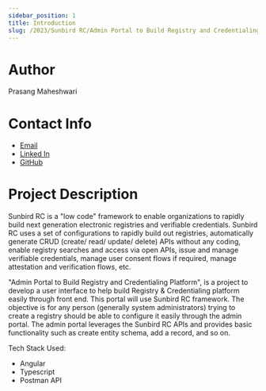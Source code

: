 ```yaml
---
sidebar_position: 1
title: Introduction
slug: /2023/Sunbird RC/Admin Portal to Build Registry and Credentialing Platform
---
```



# Author
Prasang Maheshwari

# Contact Info
- [Email](mailto:prasang023@gmail.com)
- [Linked In](https://github.com/Prasang023)
- [GitHub](https://github.com/Prasang023)

# Project Description

Sunbird RC is a "low code" framework to enable organizations to rapidly build next generation electronic registries and verifiable credentials. Sunbird RC uses a set of configurations to rapidly build out registries, automatically generate CRUD (create/ read/ update/ delete) APIs without any coding, enable registry searches and access via open APIs, issue and manage verifiable credentials, manage user consent flows if required, manage attestation and verification flows, etc.

"Admin Portal to Build Registry and Credentialing Platform", is a project to develop a user interface to help build Registry & Credentialing platform easily through front end. This portal will use Sunbird RC framework. The objective is for any person (generally system administrators) trying to create a registry should be able to configure it easily through the admin portal. The admin portal leverages the Sunbird RC APIs and provides basic functionality such as create entity schema, add a record, and so on.

Tech Stack Used: 

- Angular
- Typescript
- Postman API